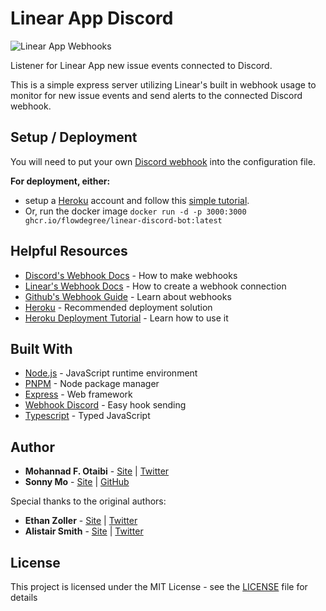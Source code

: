 # Linear App Discord

![Linear App Webhooks](https://cdn.sanity.io/images/ornj730p/production/240a680cf76a0364465aaa0c901aebce5fda2bea-1536x957.png)

Listener for Linear App new issue events connected to Discord.

This is a simple express server utilizing Linear's built in webhook usage to monitor for new issue events and send alerts to the connected Discord webhook.

## Setup / Deployment

You will need to put your own [Discord webhook](https://support.discord.com/hc/en-us/articles/228383668-Intro-to-Webhooks) into the configuration file.

**For deployment, either:**

- setup a [Heroku](https://www.heroku.com/) account and follow this [simple tutorial](https://www.youtube.com/watch?v=MxfxiR8TVNU&t=310s).
- Or, run the docker image `docker run -d -p 3000:3000 ghcr.io/flowdegree/linear-discord-bot:latest`

## Helpful Resources

- [Discord's Webhook Docs](https://support.discord.com/hc/en-us/articles/228383668-Intro-to-Webhooks) - How to make webhooks
- [Linear's Webhook Docs](https://github.com/linearapp/linear/blob/master/docs/Webhooks.md) - How to create a webhook connection
- [Github's Webhook Guide](https://developer.github.com/webhooks/) - Learn about webhooks
- [Heroku](https://heroku.com/) - Recommended deployment solution
- [Heroku Deployment Tutorial](https://www.youtube.com/watch?v=MxfxiR8TVNU&t=310s) - Learn how to use it

## Built With

- [Node.js](https://nodejs.org/en/) - JavaScript runtime environment
- [PNPM](https://pnpm.js.org/) - Node package manager
- [Express](https://www.npmjs.com/package/express) - Web framework
- [Webhook Discord](https://www.npmjs.com/package/webhook-discord) - Easy hook sending
- [Typescript](https://www.typescriptlang.org/) - Typed JavaScript

## Author

- **Mohannad F. Otaibi** - [Site](https://mohannadotaibi.com/) | [Twitter](https://twitter.com/bufai7an)
- **Sonny Mo** - [Site](https://sonnymo.me/) | [GitHub](https://github.com/sonny3690)

Special thanks to the original authors:

- **Ethan Zoller** - [Site](https://www.ethanzoller.com/) | [Twitter](https://twitter.com/ethanzolla)
- **Alistair Smith** - [Site](https://alistair.cloud/) | [Twitter](https://twitter.com/aabbccsmith)

## License

This project is licensed under the MIT License - see the [LICENSE](LICENSE) file for details
